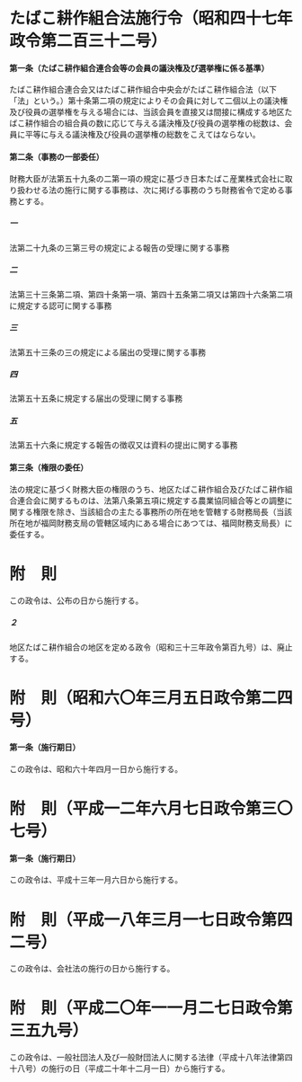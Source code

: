 # たばこ耕作組合法施行令（昭和四十七年政令第二百三十二号）
#### 第一条（たばこ耕作組合連合会等の会員の議決権及び選挙権に係る基準）
たばこ耕作組合連合会又はたばこ耕作組合中央会がたばこ耕作組合法（以下「法」という。）第十条第二項の規定によりその会員に対して二個以上の議決権及び役員の選挙権を与える場合には、当該会員を直接又は間接に構成する地区たばこ耕作組合の組合員の数に応じて与える議決権及び役員の選挙権の総数は、会員に平等に与える議決権及び役員の選挙権の総数をこえてはならない。
#### 第二条（事務の一部委任）
財務大臣が法第五十九条の二第一項の規定に基づき日本たばこ産業株式会社に取り扱わせる法の施行に関する事務は、次に掲げる事務のうち財務省令で定める事務とする。
##### 一
法第二十九条の三第三号の規定による報告の受理に関する事務
##### 二
法第三十三条第二項、第四十条第一項、第四十五条第二項又は第四十六条第二項に規定する認可に関する事務
##### 三
法第五十三条の三の規定による届出の受理に関する事務
##### 四
法第五十五条に規定する届出の受理に関する事務
##### 五
法第五十六条に規定する報告の徴収又は資料の提出に関する事務
#### 第三条（権限の委任）
法の規定に基づく財務大臣の権限のうち、地区たばこ耕作組合及びたばこ耕作組合連合会に関するものは、法第八条第五項に規定する農業協同組合等との調整に関する権限を除き、当該組合の主たる事務所の所在地を管轄する財務局長（当該所在地が福岡財務支局の管轄区域内にある場合にあつては、福岡財務支局長）に委任する。
# 附　則
この政令は、公布の日から施行する。
##### ２
地区たばこ耕作組合の地区を定める政令（昭和三十三年政令第百九号）は、廃止する。
# 附　則（昭和六〇年三月五日政令第二四号）
#### 第一条（施行期日）
この政令は、昭和六十年四月一日から施行する。
# 附　則（平成一二年六月七日政令第三〇七号）
#### 第一条（施行期日）
この政令は、平成十三年一月六日から施行する。
# 附　則（平成一八年三月一七日政令第四二号）
この政令は、会社法の施行の日から施行する。
# 附　則（平成二〇年一一月二七日政令第三五九号）
この政令は、一般社団法人及び一般財団法人に関する法律（平成十八年法律第四十八号）の施行の日（平成二十年十二月一日）から施行する。
